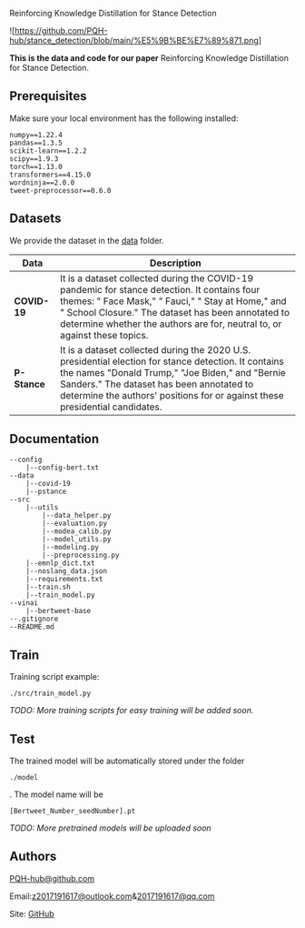 Reinforcing Knowledge Distillation for Stance Detection

![https://github.com/PQH-hub/stance_detection/blob/main/%E5%9B%BE%E7%89%871.png]

**This is the data and code for our paper** Reinforcing Knowledge Distillation for Stance Detection.



## Prerequisites

Make sure your local environment has the following installed:

```
numpy==1.22.4
pandas==1.3.5
scikit-learn==1.2.2
scipy==1.9.3
torch==1.13.0
transformers==4.15.0
wordninja==2.0.0
tweet-preprocessor==0.6.0
```

## Datasets

We provide the dataset in the [data](https://github.com/Cheng0829/Fuzzy-DDI/blob/master/data) folder.

| Data         | Description                                                  |
| ------------ | ------------------------------------------------------------ |
| **COVID-19** | It is a dataset collected during the COVID-19 pandemic for stance detection. It contains four themes: " Face Mask," " Fauci," " Stay at Home," and " School Closure." The dataset has been annotated to determine whether the authors are for, neutral to, or against these topics. |
| **P-Stance** | It is a dataset collected during the 2020 U.S. presidential election for stance detection. It contains the names "Donald Trump," "Joe Biden," and "Bernie Sanders." The dataset has been annotated to determine the authors' positions for or against these presidential candidates. |

## Documentation

```
--config
	|--config-bert.txt
--data
	|--covid-19
	|--pstance
--src
	|--utils
		|--data_helper.py
		|--evaluation.py
		|--modea_calib.py
		|--model_utils.py
		|--modeling.py
		|--preprocessing.py
	|--emnlp_dict.txt
	|--noslang_data.json
	|--requirements.txt
	|--train.sh
	|--train_model.py
--vinai
	|--bertweet-base
--.gitignore
--README.md
```

## Train

Training script example:

```
./src/train_model.py
```

*TODO: More training scripts for easy training will be added soon.*

## Test

The trained model will be automatically stored under the folder 

```
./model
```

. The model name will be 

```
[Bertweet_Number_seedNumber].pt
```

*TODO: More pretrained models will be uploaded soon*

## Authors

PQH-hub@github.com

Email:z2017191617@outlook.com&2017191617@qq.com

Site: [GitHub]()

